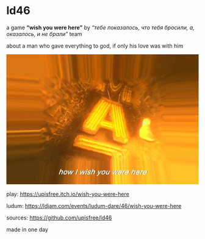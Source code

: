 # ld46
a game **“wish you were here”** by *“тебе показалось, что тебя бросили, а, оказалось, и не брали”* team

about a man who gave everything to god, if only his love was with him

![](/gif.gif?raw=true)

play: https://upisfree.itch.io/wish-you-were-here

ludum: https://ldjam.com/events/ludum-dare/46/wish-you-were-here

sources: https://github.com/upisfree/ld46


made in one day
